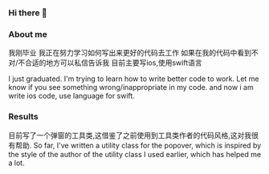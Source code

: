 ### Hi there 👋

<!--
**StudentLinn/StudentLinn** is a ✨ _special_ ✨ repository because its `README.md` (this file) appears on your GitHub profile.
-->
### About me
我刚毕业
我正在努力学习如何写出来更好的代码去工作
如果在我的代码中看到不对/不合适的地方可以私信告诉我
目前主要写ios,使用swift语言

I just graduated.
I'm trying to learn how to write better code to work.
Let me know if you see something wrong/inappropriate in my code.
and now i am write ios code, use language for swift.

### Results
目前写了一个弹窗的工具类,这借鉴了之前使用到工具类作者的代码风格,这对我很有帮助.
So far, I've written a utility class for the popover, which is inspired by the style of the author of the utility class I used earlier, which has helped me a lot.
